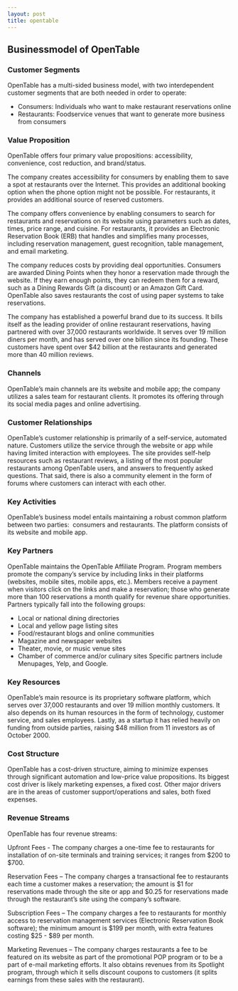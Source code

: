 ```yaml
---
layout: post
title: opentable
---
```


Businessmodel of OpenTable
---------------------------

### Customer Segments

OpenTable has a multi-sided business model, with two interdependent customer segments that are both needed in order to operate:

 * Consumers: Individuals who want to make restaurant reservations online
* Restaurants: Foodservice venues that want to generate more business from consumers
 ### Value Proposition

OpenTable offers four primary value propositions: accessibility, convenience, cost reduction, and brand/status.

The company creates accessibility for consumers by enabling them to save a spot at restaurants over the Internet. This provides an additional booking option when the phone option might not be possible. For restaurants, it provides an additional source of reserved customers.

The company offers convenience by enabling consumers to search for restaurants and reservations on its website using parameters such as dates, times, price range, and cuisine. For restaurants, it provides an Electronic Reservation Book (ERB) that handles and simplifies many processes, including reservation management, guest recognition, table management, and email marketing.

The company reduces costs by providing deal opportunities. Consumers are awarded Dining Points when they honor a reservation made through the website. If they earn enough points, they can redeem them for a reward, such as a Dining Rewards Gift (a discount) or an Amazon Gift Card. OpenTable also saves restaurants the cost of using paper systems to take reservations.

The company has established a powerful brand due to its success. It bills itself as the leading provider of online restaurant reservations, having partnered with over 37,000 restaurants worldwide. It serves over 19 million diners per month, and has served over one billion since its founding. These customers have spent over $42 billion at the restaurants and generated more than 40 million reviews.

### Channels

OpenTable’s main channels are its website and mobile app; the company utilizes a sales team for restaurant clients. It promotes its offering through its social media pages and online advertising.

### Customer Relationships

OpenTable’s customer relationship is primarily of a self-service, automated nature. Customers utilize the service through the website or app while having limited interaction with employees. The site provides self-help resources such as restaurant reviews, a listing of the most popular restaurants among OpenTable users, and answers to frequently asked questions. That said, there is also a community element in the form of forums where customers can interact with each other.

### Key Activities

OpenTable’s business model entails maintaining a robust common platform between two parties:  consumers and restaurants. The platform consists of its website and mobile app.

### Key Partners

OpenTable maintains the OpenTable Affiliate Program. Program members promote the company’s service by including links in their platforms (websites, mobile sites, mobile apps, etc.). Members receive a payment when visitors click on the links and make a reservation; those who generate more than 100 reservations a month qualify for revenue share opportunities. Partners typically fall into the following groups:

 * Local or national dining directories
* Local and yellow page listing sites
* Food/restaurant blogs and online communities
* Magazine and newspaper websites
* Theater, movie, or music venue sites
* Chamber of commerce and/or culinary sites
 Specific partners include Menupages, Yelp, and Google.

### Key Resources

OpenTable’s main resource is its proprietary software platform, which serves over 37,000 restaurants and over 19 million monthly customers. It also depends on its human resources in the form of technology, customer service, and sales employees. Lastly, as a startup it has relied heavily on funding from outside parties, raising $48 million from 11 investors as of October 2000.

### Cost Structure

OpenTable has a cost-driven structure, aiming to minimize expenses through significant automation and low-price value propositions. Its biggest cost driver is likely marketing expenses, a fixed cost. Other major drivers are in the areas of customer support/operations and sales, both fixed expenses.

### Revenue Streams

OpenTable has four revenue streams:

Upfront Fees - The company charges a one-time fee to restaurants for installation of on-site terminals and training services; it ranges from $200 to $700.

Reservation Fees – The company charges a transactional fee to restaurants each time a customer makes a reservation; the amount is $1 for reservations made through the site or app and $0.25 for reservations made through the restaurant’s site using the company’s software.

Subscription Fees – The company charges a fee to restaurants for monthly access to reservation management services (Electronic Reservation Book software); the minimum amount is $199 per month, with extra features costing $25 - $89 per month.

Marketing Revenues – The company charges restaurants a fee to be featured on its website as part of the promotional POP program or to be a part of e-mail marketing efforts. It also obtains revenues from its Spotlight program, through which it sells discount coupons to customers (it splits earnings from these sales with the restaurant).
